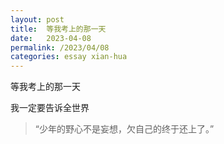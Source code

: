 ```yaml
---
layout: post
title:  等我考上的那一天
date:   2023-04-08
permalink: /2023/04/08
categories: essay xian-hua
---
```


等我考上的那一天

我一定要告诉全世界

>   “少年的野心不是妄想，欠自己的终于还上了。”
